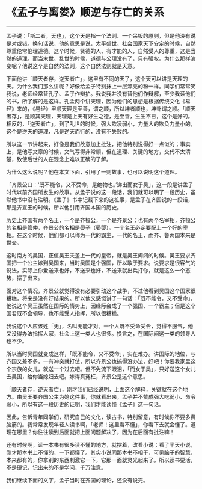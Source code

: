 # 《孟子与离娄》顺逆与存亡的关系

------

孟子说：「斯二者，天也」，这个天是指一个法则、一个呆板的原则，但是他没有说是对或错。换句话说，他的意思是说，太平盛世、社会国家天下安定的时候，自然尊重伦常伦理道德。这个时候，贤德的人、有才能的人，自然受人的尊重，这是当然的道理。而当末世、乱世的时候，道德与公理没有了，只有强权。为什么那样演变呢？他说这个是自然的法则，这个自然法则就是天意。

下面他讲「顺天者存，逆天者亡」，这里有不同的天了，这个天可以讲是天理的天。为什么我们那么讲呢？好像给孟子特别抹上一层漂亮的粉一样。同学们常常笑我说，老师经常替孔子、孟子作辩护。我说我并没有替他们作辩解，至少我读他们的书，所了解的是这样。孔孟两个讲天理，因为他们的思想是根据传统文化《易经》来的，《易经》里顺天理是至善，谓之顺，所以坤者顺也，坤卦谓之顺。「顺天者存」，是顺其天理，天理是上天有好生之德，是至善，生生不已，这个是好的。相反的，「逆天者亡」，到了乱世的时候，强大欺凌弱小，力量大的欺负力量小的，这个是逆天的道理，凡是逆天而行的，没有不失败的。

所以这一节讲起来，好像是我们故意加上批注，把他特别说得好一点似的；事实上，是他写文章的时候，文气写得非常顺，但在道理、关键的地方，交代不太清楚，致使后世的人在观念上难以正确的了解。

为什么这么说呢？他在本文下面，引用了一则故事，也可以说明这个道理。

「齐景公曰：‘既不能令，又不受命，是绝物也。’涕出而女于吴」，这一段是讲孟子时代以前齐国所发生的故事。从孟子说的这一段话，我们就可以明了一段历史，虽然他书中没有注明。《孟子》书中记载下来的这桩事，是孟子在齐国说的一段话，那是齐宣王的时候，所以他引用齐国本国的历史。

历史上齐国有两个名王，一个是齐桓公，一个是齐景公；也有两个名宰相，齐桓公的名相是管仲，齐景公的名相是晏子（晏婴）。一个名王必定要配上一个好的宰相。在这个时候，他们都可以称为一代的霸主，一代的名王，而齐、鲁两国本来是世交。

这时南方的吴国，正值吴王夫差上一代的皇帝，就是吴王阖闾的时候。吴王要求齐国把一个公主嫁到吴国来，当时吴国是个强国，所以敢于要求。说要求是很客气的说法，实际上你爱送来也好，不送来也好，不送来就出兵打你，就是这么一个态势，摆了出来。

面对这个情况，齐景公就觉得没有必要引动这个战争，不过他看到吴国这个国家很糟糕，将来是没有好结果的。所以他又感慨讲了一句话：「既不能令，又不受命」，他说这个吴王虽然在国际的情势上，因缘际会成了一个强国、一个霸主；但是这个国君既不会领导，也不能受人指挥，所以很糟糕。

我说这个人应该姓「无」，名叫无能才对。一个人既不受命受令，觉得不服气，他又没得办法指挥人家，社会上这一类人也很多。换言之，在国际间这一类的领导人也不少。

所以当时吴国就变成这样，「既不能令，又不受命」，实在难办。讲国际的地位，与齐国又差不多，一有冲突就打仗，所以齐景公也搞得没办法，好吧！你要我家里这个宗族的女儿，就送一个过去吧。但不免流下眼泪，「而女于吴」，只好送这个女儿去吴国，给你当媳妇去吧。嫁得真冤枉，齐景公是这个意思。

「顺天者存，逆天者亡」，刚才我们已经说明，上面这个解释，关键就在这个地方。由吴王要齐国公主为媳这件事，你就看出来，孟子并不赞成强大吃弱小、命令弱小，所以有这一段历史的证明，我们才能读懂《孟子》这一句话。

因此，告诉青年同学们，研究自己的文化，读古书，特别留意，有时候你不要多费脑筋的。我常常发现年轻人读书啊，「老师！这里看不懂」，你看下去就会懂了。道理在哪里？你往往读到后面就把上面问题解决了，因为在后面有批注嘛！

还有时候啊，读一本书有很多读不懂的地方，就摆着，改看小说；看了半天小说，刚才那本书上不懂的，一下都懂了。其实小说同那本书不相干，可见脑子的智慧，本来都有的，你拿别的东西刺激它一下，它那一面就灵光起来了。所以读书要活，不是硬记，记出来的不是学问，千万注意。

我们继续下面的文字，孟子当时在齐国的理论，还没有说完。

